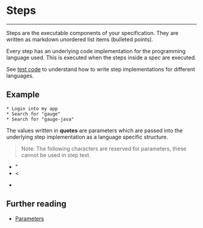 # Steps
------
Steps are the executable components of your specification. They  are written as markdown unordered list items (bulleted points).

Every step has an underlying code implementation for the programming language used. This is executed when the steps inside a spec are executed.

See [test code](language_features/step_implementations.md) to understand how to write step implementations for different languages.

## Example

```
* Login into my app
* Search for "gauge"
* Search for "gauge-java"
```

The values written in __quotes__ are parameters which are passed into the underlying step implementation as a language specific structure.

> Note: The following characters are reserved for parameters, these cannot be used in step text.
- "
- <
- >

## Further reading
* [Parameters](parameters.md)

